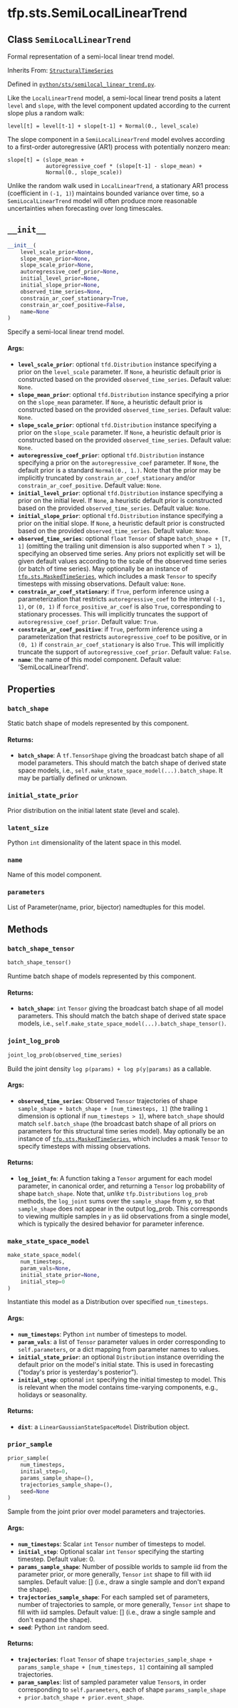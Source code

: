 <div itemscope itemtype="http://developers.google.com/ReferenceObject">
<meta itemprop="name" content="tfp.sts.SemiLocalLinearTrend" />
<meta itemprop="path" content="Stable" />
<meta itemprop="property" content="batch_shape"/>
<meta itemprop="property" content="initial_state_prior"/>
<meta itemprop="property" content="latent_size"/>
<meta itemprop="property" content="name"/>
<meta itemprop="property" content="parameters"/>
<meta itemprop="property" content="__init__"/>
<meta itemprop="property" content="batch_shape_tensor"/>
<meta itemprop="property" content="joint_log_prob"/>
<meta itemprop="property" content="make_state_space_model"/>
<meta itemprop="property" content="prior_sample"/>
</div>

# tfp.sts.SemiLocalLinearTrend

## Class `SemiLocalLinearTrend`

Formal representation of a semi-local linear trend model.

Inherits From: [`StructuralTimeSeries`](../../tfp/sts/StructuralTimeSeries.md)



Defined in [`python/sts/semilocal_linear_trend.py`](https://github.com/tensorflow/probability/tree/master/tensorflow_probability/python/sts/semilocal_linear_trend.py).

<!-- Placeholder for "Used in" -->

Like the `LocalLinearTrend` model, a semi-local linear trend posits a
latent `level` and `slope`, with the level component updated according to
the current slope plus a random walk:

```
level[t] = level[t-1] + slope[t-1] + Normal(0., level_scale)
```

The slope component in a `SemiLocalLinearTrend` model evolves according to
a first-order autoregressive (AR1) process with potentially nonzero mean:

```
slope[t] = (slope_mean +
            autoregressive_coef * (slope[t-1] - slope_mean) +
            Normal(0., slope_scale))
```

Unlike the random walk used in `LocalLinearTrend`, a stationary
AR1 process (coefficient in `(-1, 1)`) maintains bounded variance over time,
so a `SemiLocalLinearTrend` model will often produce more reasonable
uncertainties when forecasting over long timescales.

<h2 id="__init__"><code>__init__</code></h2>

``` python
__init__(
    level_scale_prior=None,
    slope_mean_prior=None,
    slope_scale_prior=None,
    autoregressive_coef_prior=None,
    initial_level_prior=None,
    initial_slope_prior=None,
    observed_time_series=None,
    constrain_ar_coef_stationary=True,
    constrain_ar_coef_positive=False,
    name=None
)
```

Specify a semi-local linear trend model.

#### Args:

* <b>`level_scale_prior`</b>: optional `tfd.Distribution` instance specifying a prior
  on the `level_scale` parameter. If `None`, a heuristic default prior is
  constructed based on the provided `observed_time_series`.
  Default value: `None`.
* <b>`slope_mean_prior`</b>: optional `tfd.Distribution` instance specifying a prior
  on the `slope_mean` parameter. If `None`, a heuristic default prior is
  constructed based on the provided `observed_time_series`.
  Default value: `None`.
* <b>`slope_scale_prior`</b>: optional `tfd.Distribution` instance specifying a prior
  on the `slope_scale` parameter. If `None`, a heuristic default prior is
  constructed based on the provided `observed_time_series`.
  Default value: `None`.
* <b>`autoregressive_coef_prior`</b>: optional `tfd.Distribution` instance specifying
  a prior on the `autoregressive_coef` parameter. If `None`, the default
  prior is a standard `Normal(0., 1.)`. Note that the prior may be
  implicitly truncated by `constrain_ar_coef_stationary` and/or
  `constrain_ar_coef_positive`.
  Default value: `None`.
* <b>`initial_level_prior`</b>: optional `tfd.Distribution` instance specifying a
  prior on the initial level. If `None`, a heuristic default prior is
  constructed based on the provided `observed_time_series`.
  Default value: `None`.
* <b>`initial_slope_prior`</b>: optional `tfd.Distribution` instance specifying a
  prior on the initial slope. If `None`, a heuristic default prior is
  constructed based on the provided `observed_time_series`.
  Default value: `None`.
* <b>`observed_time_series`</b>: optional `float` `Tensor` of shape
  `batch_shape + [T, 1]` (omitting the trailing unit dimension is also
  supported when `T > 1`), specifying an observed time series.
  Any priors not explicitly set will be given default values according to
  the scale of the observed time series (or batch of time series). May
  optionally be an instance of <a href="../../tfp/sts/MaskedTimeSeries.md"><code>tfp.sts.MaskedTimeSeries</code></a>, which includes
  a mask `Tensor` to specify timesteps with missing observations.
  Default value: `None`.
* <b>`constrain_ar_coef_stationary`</b>: if `True`, perform inference using a
  parameterization that restricts `autoregressive_coef` to the interval
  `(-1, 1)`, or `(0, 1)` if `force_positive_ar_coef` is also `True`,
  corresponding to stationary processes. This will implicitly truncates
  the support of `autoregressive_coef_prior`.
  Default value: `True`.
* <b>`constrain_ar_coef_positive`</b>: if `True`, perform inference using a
  parameterization that restricts `autoregressive_coef` to be positive,
  or in `(0, 1)` if `constrain_ar_coef_stationary` is also `True`. This
  will implicitly truncate the support of `autoregressive_coef_prior`.
  Default value: `False`.
* <b>`name`</b>: the name of this model component.
  Default value: 'SemiLocalLinearTrend'.



## Properties

<h3 id="batch_shape"><code>batch_shape</code></h3>

Static batch shape of models represented by this component.

#### Returns:

* <b>`batch_shape`</b>: A `tf.TensorShape` giving the broadcast batch shape of
  all model parameters. This should match the batch shape of
  derived state space models, i.e.,
  `self.make_state_space_model(...).batch_shape`. It may be partially
  defined or unknown.

<h3 id="initial_state_prior"><code>initial_state_prior</code></h3>

Prior distribution on the initial latent state (level and scale).

<h3 id="latent_size"><code>latent_size</code></h3>

Python `int` dimensionality of the latent space in this model.

<h3 id="name"><code>name</code></h3>

Name of this model component.

<h3 id="parameters"><code>parameters</code></h3>

List of Parameter(name, prior, bijector) namedtuples for this model.



## Methods

<h3 id="batch_shape_tensor"><code>batch_shape_tensor</code></h3>

``` python
batch_shape_tensor()
```

Runtime batch shape of models represented by this component.

#### Returns:

* <b>`batch_shape`</b>: `int` `Tensor` giving the broadcast batch shape of
  all model parameters. This should match the batch shape of
  derived state space models, i.e.,
  `self.make_state_space_model(...).batch_shape_tensor()`.

<h3 id="joint_log_prob"><code>joint_log_prob</code></h3>

``` python
joint_log_prob(observed_time_series)
```

Build the joint density `log p(params) + log p(y|params)` as a callable.

#### Args:

* <b>`observed_time_series`</b>: Observed `Tensor` trajectories of shape
  `sample_shape + batch_shape + [num_timesteps, 1]` (the trailing
  `1` dimension is optional if `num_timesteps > 1`), where
  `batch_shape` should match `self.batch_shape` (the broadcast batch
  shape of all priors on parameters for this structural time series
  model). May optionally be an instance of <a href="../../tfp/sts/MaskedTimeSeries.md"><code>tfp.sts.MaskedTimeSeries</code></a>,
  which includes a mask `Tensor` to specify timesteps with missing
  observations.


#### Returns:

* <b>`log_joint_fn`</b>: A function taking a `Tensor` argument for each model
  parameter, in canonical order, and returning a `Tensor` log probability
  of shape `batch_shape`. Note that, *unlike* `tfp.Distributions`
  `log_prob` methods, the `log_joint` sums over the `sample_shape` from y,
  so that `sample_shape` does not appear in the output log_prob. This
  corresponds to viewing multiple samples in `y` as iid observations from a
  single model, which is typically the desired behavior for parameter
  inference.

<h3 id="make_state_space_model"><code>make_state_space_model</code></h3>

``` python
make_state_space_model(
    num_timesteps,
    param_vals=None,
    initial_state_prior=None,
    initial_step=0
)
```

Instantiate this model as a Distribution over specified `num_timesteps`.

#### Args:

* <b>`num_timesteps`</b>: Python `int` number of timesteps to model.
* <b>`param_vals`</b>: a list of `Tensor` parameter values in order corresponding to
  `self.parameters`, or a dict mapping from parameter names to values.
* <b>`initial_state_prior`</b>: an optional `Distribution` instance overriding the
  default prior on the model's initial state. This is used in forecasting
  ("today's prior is yesterday's posterior").
* <b>`initial_step`</b>: optional `int` specifying the initial timestep to model.
  This is relevant when the model contains time-varying components,
  e.g., holidays or seasonality.


#### Returns:

* <b>`dist`</b>: a `LinearGaussianStateSpaceModel` Distribution object.

<h3 id="prior_sample"><code>prior_sample</code></h3>

``` python
prior_sample(
    num_timesteps,
    initial_step=0,
    params_sample_shape=(),
    trajectories_sample_shape=(),
    seed=None
)
```

Sample from the joint prior over model parameters and trajectories.

#### Args:

* <b>`num_timesteps`</b>: Scalar `int` `Tensor` number of timesteps to model.
* <b>`initial_step`</b>: Optional scalar `int` `Tensor` specifying the starting
  timestep.
    Default value: 0.
* <b>`params_sample_shape`</b>: Number of possible worlds to sample iid from the
  parameter prior, or more generally, `Tensor` `int` shape to fill with
  iid samples.
    Default value: [] (i.e., draw a single sample and don't expand the
    shape).
* <b>`trajectories_sample_shape`</b>: For each sampled set of parameters, number
  of trajectories to sample, or more generally, `Tensor` `int` shape to
  fill with iid samples.
  Default value: [] (i.e., draw a single sample and don't expand the
    shape).
* <b>`seed`</b>: Python `int` random seed.


#### Returns:

* <b>`trajectories`</b>: `float` `Tensor` of shape
  `trajectories_sample_shape + params_sample_shape + [num_timesteps, 1]`
  containing all sampled trajectories.
* <b>`param_samples`</b>: list of sampled parameter value `Tensor`s, in order
  corresponding to `self.parameters`, each of shape
  `params_sample_shape + prior.batch_shape + prior.event_shape`.



